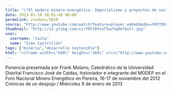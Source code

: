 ```yaml
---
title: "\"El modelo minero-energético. Imperialismo y proyectos de nación\". Ponencia de Frank Molano"
date: 2013-01-10 10:01:49 00:00
permalink: /videos/1619
source: "http://www.youtube.com/watch?feature=player_embedded&v=YRCYDhxzTSw#at=19"
thumbnail: "http://i2.ytimg.com/vi/YRCYDhxzTSw/hqdefault.jpg"
user:
  username: "taita"
  name: "Iván Castrillón"
tags: ["minería","desarrollo sostenible"]
html: "<iframe width=\"640\" height=\"360\" src=\"http://www.youtube.com/embed/YRCYDhxzTSw?wmode=transparent&feature=oembed\" frameborder=\"0\" allowfullscreen></iframe>"
---
```


Ponencia presentada por Frank Molano, Catedrático de la Universidad Distrital Francisco José de Caldas, historiador e integrante del MODEP en el Foro Nacional Minero Energético en Pereira, 16-17 de noviembre del 2012
Crónicas de un despojo / Miércoles 9 de enero de 2013